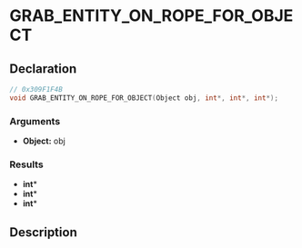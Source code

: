 # GRAB_ENTITY_ON_ROPE_FOR_OBJECT

## Declaration
```cpp
// 0x309F1F4B
void GRAB_ENTITY_ON_ROPE_FOR_OBJECT(Object obj, int*, int*, int*);
```

### Arguments
- **Object:** obj

### Results
- **int***
- **int***
- **int***

## Description
